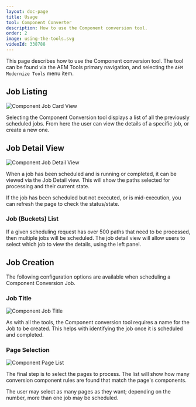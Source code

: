 ```yaml
---
layout: doc-page
title: Usage
tool: Component Converter
description: How to use the Component conversion tool.
order: 2
image: using-the-tools.svg
videoId: 338788
---
```


<p class="padded">
This page describes how to use the Component conversion tool. The tool can be found via the AEM Tools primary navigation, and selecting the <code>AEM Modernize Tools</code> menu item.
</p>


## Job Listing

<p class="image right">
    <img src="{{ site.baseurl }}/pages/component/images/job-card-view.png" alt="Component Job Card View"/>
</p>

<p class="padded">
Selecting the Component Conversion tool displays a list of all the previously scheduled jobs. From here the user can view the details of a specific job, or create a new one.
</p>

## Job Detail View

<p class="image right">
    <img src="{{ site.baseurl }}/pages/component/images/job-detail-view.png" alt="Component Job Detail View"/>
</p>

<p class="padded">
When a job has been scheduled and is running or completed, it can be viewed via the Job Detail view. This will show the paths selected for processing and their current state.

If the job has been scheduled but not executed, or is mid-execution, you can refresh the page to check the status/state.
</p>

### Job (Buckets) List

If a given scheduling request has over 500 paths that need to be processed, then multiple jobs will be scheduled. The job detail view will allow users to select which job to view the details, using the left panel.

## Job Creation

The following configuration options are available when scheduling a Component Conversion Job.

### Job Title

<p class="image right">
    <img src="{{ site.baseurl }}/pages/component/images/job-title.png" alt="Component Job Title"/>
</p>

<p class="padded">
As with all the tools, the Component conversion tool requires a name for the Job to be created. This helps with identifying the job once it is scheduled and completed.
</p>

### Page Selection

<p class="image right">
    <img src="{{ site.baseurl }}/pages/component/images/page-selection.png" alt="Component Page List"/>
</p>

<p class="padded">
The final step is to select the pages to process. The list will show how many conversion component rules are found that match the page's components.

The user may select as many pages as they want; depending on the number, more than one job may be scheduled.
</p>
